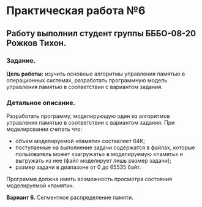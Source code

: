 <h1>Практическая работа №6</h1>
<h2>Работу выполнил студент группы БББО-08-20 Рожков Тихон.</h2>
<h3>Задание.</h3>
<p><b>Цель работы:</b> изучить основные алгоритмы управления памятью в операционных системах, разработать программную модель управления памятью в  соответствии с вариантом задания.</p>
<h3>Детальное описание.</h3>
<p>Разработать программу, моделирующую один из алгоритмов управления памятью в соответствии с вариантом задания. При моделировании считать что:</p>
<ul>
  <li>объем моделируемой «памяти» составляет 64К;</li>
  <li>поступаемые на выполнение задачи содержатся в файлах, которые пользователь может «загружать» в моделируемую «память» и выгружать из нее (файл моделирует лишь размер задачи);</li>
  <li>размер задачи в диапазоне от 0 до 65535 байт.</li>
</ul>
<p>Программа должна иметь возможность просмотра состояния моделируемой «памяти».</p>
<p><b>Вариант 6.</b> Сегментное распределение памяти.</p>
